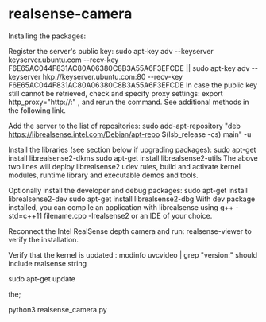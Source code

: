 # realsense-camera


Installing the packages:

Register the server's public key:
sudo apt-key adv --keyserver keyserver.ubuntu.com --recv-key F6E65AC044F831AC80A06380C8B3A55A6F3EFCDE || sudo apt-key adv --keyserver hkp://keyserver.ubuntu.com:80 --recv-key F6E65AC044F831AC80A06380C8B3A55A6F3EFCDE In case the public key still cannot be retrieved, check and specify proxy settings: export http_proxy="http://<proxy>:<port>"
, and rerun the command. See additional methods in the following link.

Add the server to the list of repositories:
sudo add-apt-repository "deb https://librealsense.intel.com/Debian/apt-repo $(lsb_release -cs) main" -u

Install the libraries (see section below if upgrading packages):
sudo apt-get install librealsense2-dkms
sudo apt-get install librealsense2-utils
The above two lines will deploy librealsense2 udev rules, build and activate kernel modules, runtime library and executable demos and tools.

Optionally install the developer and debug packages:
sudo apt-get install librealsense2-dev
sudo apt-get install librealsense2-dbg
With dev package installed, you can compile an application with librealsense using g++ -std=c++11 filename.cpp -lrealsense2 or an IDE of your choice.

Reconnect the Intel RealSense depth camera and run: realsense-viewer to verify the installation.

Verify that the kernel is updated :
modinfo uvcvideo | grep "version:" should include realsense string


sudo apt-get update

the;

python3 realsense_camera.py
